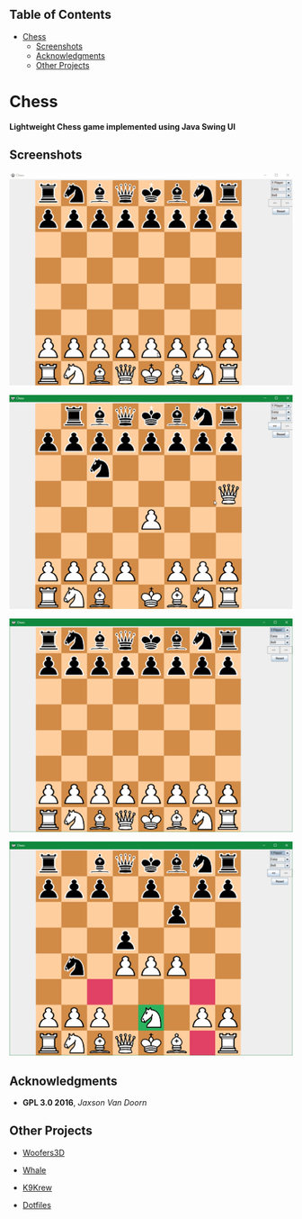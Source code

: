 <div id="table-of-contents">
<h2>Table of Contents</h2>
<div id="text-table-of-contents">
<ul>
<li><a href="#sec-1">Chess</a>
<ul>
<li><a href="#sec-1-1">Screenshots</a></li>
<li><a href="#sec-1-2">Acknowledgments</a></li>
<li><a href="#sec-1-3">Other Projects</a></li>
</ul>
</li>
</ul>
</div>
</div>


# Chess<a id="sec-1" name="sec-1"></a>

**Lightweight Chess game implemented using Java Swing UI**

## Screenshots<a id="sec-1-1" name="sec-1-1"></a>

![img](./screenshots/move.gif "Movement")

![img](./screenshots/undo.gif "Undo")

![img](./screenshots/default.png "Default Board")

![img](./screenshots/knight.png "Knight")

## Acknowledgments<a id="sec-1-2" name="sec-1-2"></a>

-   **GPL 3.0 2016**, *Jaxson Van Doorn*

## Other Projects<a id="sec-1-3" name="sec-1-3"></a>

-   [Woofers3D](https://github.com/woofers/woofers3d)

-   [Whale](https://github.com/woofers/whale)

-   [K9Krew](https://github.com/woofers/k9-krew)

-   [Dotfiles](https://github.com/woofers/dotfiles)
